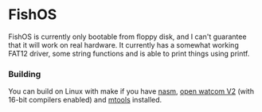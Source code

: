 # FishOS
FishOS is currently only bootable from floppy disk, and I can't guarantee that it will work on real hardware. It currently has a somewhat working FAT12 driver, some string functions and is able to print things using printf.

### Building
You can build on Linux with make if you have [nasm](https://github.com/netwide-assembler/nasm), [open watcom V2](https://github.com/open-watcom/open-watcom-v2) (with 16-bit compilers enabled) and [mtools](https://www.gnu.org/software/mtools/) installed.
